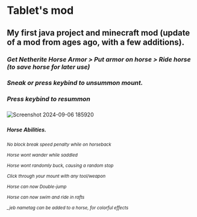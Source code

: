 # Tablet's mod 

## My first java project and minecraft mod (update of a mod from ages ago, with a few additions). 

  ### ***Get Netherite Horse Armor > Put armor on horse > Ride horse (to save horse for later use)***
  ### ***Sneak or press keybind to unsummon mount.***
  ### ***Press keybind to resummon***

###
![Screenshot 2024-09-06 185920](https://github.com/user-attachments/assets/68092fd5-f847-4b12-8b3c-5c5186ff2a5a)
###

##### Horse Abilities.

*<sub>No block break speed penalty while on horseback*

*<sub>Horse wont wander while saddled*

*<sub>Horse wont randomly buck, causing a random stop*

*<sub>Click through your mount with any tool/weapon*

*<sub>Horse can now Double-jump*

*<sub>Horse can now swim and ride in rafts*

*<sub>_jeb nametag can be added to a horse, for colorful effects*

